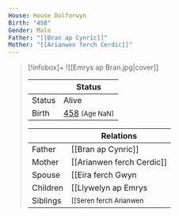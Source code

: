 ```yaml
---
House: House Dolforwyn
Birth: "458"
Gender: Male
Father: "[[Bran ap Cynric]]"
Mother: "[[Arianwen ferch Cerdic]]"
---
```


> [!infobox]+
> ![[Emrys ap Bran.jpg|cover]]
>
> || Status   |
> | ---- | ---- |
> |Status| Alive|
> |Birth| [458](458) <small>(Age NaN)</small> |
>
> || Relations   |
> | ---- | ---- |
> | Father | [[Bran ap Cynric]] |
> | Mother | [[Arianwen ferch Cerdic]] |
> | Spouse | [[Eira ferch Gwyn|Eira ferch Gwyn]] |
> | Children| [[Llywelyn ap Emrys|Llywelyn ap Emrys]], [[Gwenhwyfar ferch Eira|Gwenhwyfar ferch Eira]] |
> | Siblings |<small> [[Seren ferch Arianwen|Seren ferch Arianwen]] (Sister) </small>|

